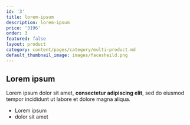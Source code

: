 ```yaml
---
id: '3'
title: lorem-ipsum
description: lorem-ipsum
price: '3196'
order: 3
featured: false
layout: product
category: content/pages/category/multi-product.md
default_thumbnail_image: images/facesheild.png
---
```

## Lorem ipsum

Lorem ipsum dolor sit amet, **consectetur adipiscing elit**, sed do eiusmod tempor incididunt ut labore et dolore magna aliqua.

- Lorem ipsum
- dolor sit amet